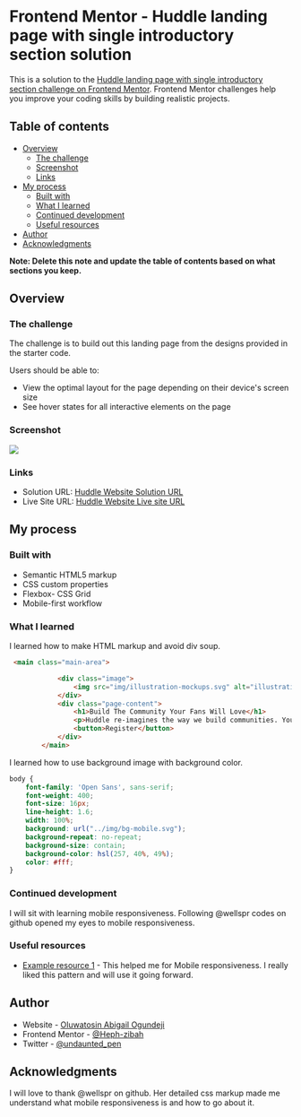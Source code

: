 # Frontend Mentor - Huddle landing page with single introductory section solution

This is a solution to the [Huddle landing page with single introductory section challenge on Frontend Mentor](https://www.frontendmentor.io/challenges/huddle-landing-page-with-a-single-introductory-section-B_2Wvxgi0). Frontend Mentor challenges help you improve your coding skills by building realistic projects. 

## Table of contents

- [Overview](#overview)
  - [The challenge](#the-challenge)
  - [Screenshot](#screenshot)
  - [Links](#links)
- [My process](#my-process)
  - [Built with](#built-with)
  - [What I learned](#what-i-learned)
  - [Continued development](#continued-development)
  - [Useful resources](#useful-resources)
- [Author](#author)
- [Acknowledgments](#acknowledgments)

**Note: Delete this note and update the table of contents based on what sections you keep.**

## Overview

### The challenge
The challenge is to build out this landing page from the designs provided in the starter code.


Users should be able to:

- View the optimal layout for the page depending on their device's screen size
- See hover states for all interactive elements on the page

### Screenshot

![](./screenshot.jpg)


### Links

- Solution URL: [Huddle Website Solution URL](frontendmentor.io/challenges/huddle-landing-page-with-a-single-introductory-section-B_2Wvxgi0/hub/responsing-landing-page-for-huddle-using-html-and-css-HJ__gvxvq)
- Live Site URL: [Huddle Website Live site URL](https://huddle-site-frontendmentor.netlify.app/)

## My process

### Built with

- Semantic HTML5 markup
- CSS custom properties
- Flexbox- CSS Grid
- Mobile-first workflow

### What I learned

I learned how to make HTML markup and avoid div soup.

```html
 <main class="main-area">

            <div class="image">
                <img src="img/illustration-mockups.svg" alt="illustration markup">
            </div>
            <div class="page-content">
                <h1>Build The Community Your Fans Will Love</h1>
                <p>Huddle re-imagines the way we build communities. You have a voice, but so does your audience. Create connections with your users as you engage in genuine discussion.</p>
                <button>Register</button>
            </div>
        </main>
```

I learned how to use background image with background color.
```css
body {
    font-family: 'Open Sans', sans-serif;
    font-weight: 400;
    font-size: 16px;
    line-height: 1.6;
    width: 100%;
    background: url("../img/bg-mobile.svg");
    background-repeat: no-repeat;
    background-size: contain;
    background-color: hsl(257, 40%, 49%);
    color: #fff;
}
```

### Continued development

I will sit with learning mobile responsiveness. Following @wellspr codes on github opened my eyes to mobile responsiveness.

### Useful resources

- [Example resource 1](https://github.com/wellspr/huddle-landing-page-with-single-introductory-section/blob/master/css/styles.css) - This helped me for Mobile responsiveness. I really liked this pattern and will use it going forward.



## Author
- Website - [Oluwatosin Abigail Ogundeji](https://medium.com/@oluwatosinhephzibah)
- Frontend Mentor - [@Heph-zibah](https://www.frontendmentor.io/profile/Heph-zibah)
- Twitter - [@undaunted_pen](https://www.twitter.com/undaunted_pen)


## Acknowledgments

I will love to thank @wellspr on github. Her detailed css markup made me understand what mobile responsiveness is and how to go about it.
